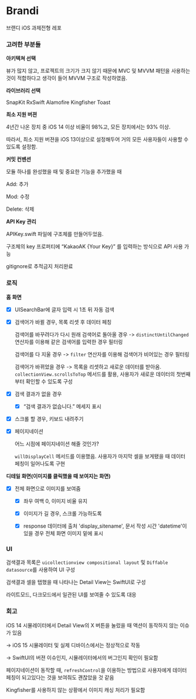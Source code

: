 # Brandi
브랜디 iOS 과제전형 레포


### 고려한 부분들

**아키텍쳐 선택**

뷰가 많지 않고, 프로젝트의 크기가 크지 않기 때문에 MVC 및 MVVM 패턴을 사용하는 것이 적합하다고 생각이 들어 MVVM 구조로 작성하였음.


**라이브러리 선택**

SnapKit
RxSwift
Alamofire
Kingfisher
Toast


**최소 지원 버젼**

4년간 나온 장치 중 iOS 14 이상 비율이 98%고, 모든 장치에서는 93% 이상.

따라서, 최소 지원 버젼을 iOS 13이상으로 설정해두어 거의 모든 사용자들이 사용할 수 있도록 설정함.


**커밋 컨벤션**

모듈 하나를 완성했을 때 및 중요한 기능을 추가했을 때

Add: 추가

Mod: 수정

Delete: 삭제


**API Key 관리**

APIKey.swift 파일에 구조체를 만들어두었음.

구조체의 key 프로퍼티에 “KakaoAK {Your Key}” 를 입력하는 방식으로 API 사용 가능

gitignore로 추적금지 처리완료


### 로직

**홈 화면**

- [x]  UISearchBar에 글자 입력 시 1초 뒤 자동 검색
- [x]  검색어가 바뀔 경우, 목록 리셋 후 데이터 페칭

    검색어를 바꾸려다가 다시 원래 검색어로 돌아올 경우 -> ```distinctUntilChanged``` 연산자를 이용해 같은 검색어를 입력한 경우 필터링
    
    검색어를 다 지울 경우 -> ```filter``` 연산자를 이용해 검색어가 비어있는 경우 필터링
    
    검색어가 바뀌었을 경우 -> 목록을 리셋하고 새로운 데이터를 받아옴. ```collectionView.scrollsToTop``` 메서드를 활용, 사용자가 새로운 데이터의 첫번째 부터 확인할 수 있도록 구성 
    
- [x]  검색 결과가 없을 경우
    - [x]  “검색 결과가 없습니다.” 메세지 표시
- [x]  스크롤 할 경우, 키보드 내려주기
- [x]  페이지네이션

    어느 시점에 페이지네이션 해줄 것인가?
    
    ```willDisplayCell``` 메서드를 이용했음. 사용자가 마지막 셀을 보게됐을 때 데이터 페칭이 일어나도록 구현
    
    

**디테일 화면(이미지를 클릭했을 때 보여지는 화면)**

- [x]  전체 화면으로 이미지를 보여줌
    - [x]  좌우 여백 0, 이미지 비율 유지
    - [x]  이미지가 길 경우, 스크롤 가능하도록
    - [x]  response 데이터에 출처 'display_sitename', 문서 작성 시간 'datetime'이 있을 경우 전체 화면 이미지 밑에 표시



### UI

검색결과 목록은 ```uicollectionview compositional layout``` 및 ```Diffable datasource```를 사용하여 UI 구성

검색결과 셀을 탭했을 때 나타나는 Detail View는 SwiftUI로 구성

라이트모드, 다크모드에서 일관된 UI를 보여줄 수 있도록 대응



### 회고

iOS 14 시뮬레이터에서 Detail View의 X 버튼을 눌렀을 때 액션이 동작하지 않는 이슈가 있음

-> iOS 15 시뮬레이터 및 실제 디바이스에서는 정상적으로 작동

-> SwiftUI의 버젼 이슈인지, 시뮬레이터에서의 버그인지 확인이 필요함

페이지네이션이 동작할 때, ```refreshControl```을 이용하는 방법으로 사용자에게 데이터 페칭이 되고있다는 것을 보여줘도 괜찮았을 것 같음

Kingfisher를 사용하지 않는 상황에서 이미지 캐싱 처리가 필요함



